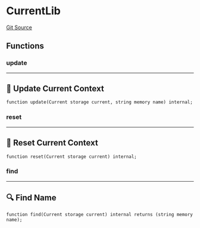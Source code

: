 # CurrentLib
[Git Source](https://github.com/metacontract/mc/blob/main/src/devkit/Flattened.sol)


## Functions
### update

-------------------------------
🔄 Update Current Context
---------------------------------


```solidity
function update(Current storage current, string memory name) internal;
```

### reset

------------------------------
🧹 Reset Current Context
--------------------------------


```solidity
function reset(Current storage current) internal;
```

### find

------------------
🔍 Find Name
--------------------


```solidity
function find(Current storage current) internal returns (string memory name);
```

